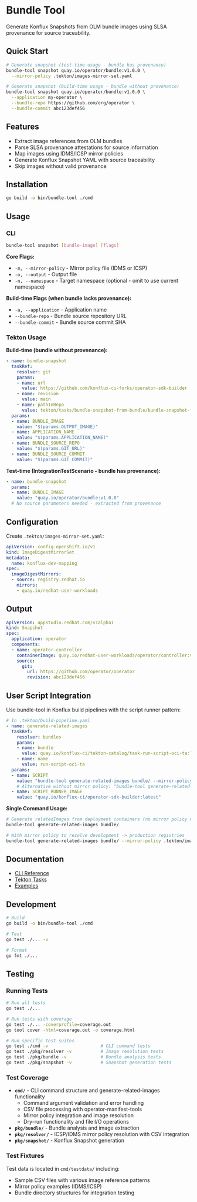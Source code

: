 # Bundle Tool

Generate Konflux Snapshots from OLM bundle images using SLSA provenance for source traceability.

## Quick Start

```bash
# Generate snapshot (test-time usage - bundle has provenance)
bundle-tool snapshot quay.io/operator/bundle:v1.0.0 \
  --mirror-policy .tekton/images-mirror-set.yaml

# Generate snapshot (build-time usage - bundle without provenance)
bundle-tool snapshot quay.io/operator/bundle:v1.0.0 \
  --application my-operator \
  --bundle-repo https://github.com/org/operator \
  --bundle-commit abc123def456
```

## Features

- Extract image references from OLM bundles
- Parse SLSA provenance attestations for source information
- Map images using IDMS/ICSP mirror policies  
- Generate Konflux Snapshot YAML with source traceability
- Skip images without valid provenance

## Installation

```bash
go build -o bin/bundle-tool ./cmd
```

## Usage

### CLI

```bash
bundle-tool snapshot [bundle-image] [flags]
```

**Core Flags:**
- `-m, --mirror-policy` - Mirror policy file (IDMS or ICSP)
- `-o, --output` - Output file
- `-n, --namespace` - Target namespace (optional - omit to use current namespace)

**Build-time Flags (when bundle lacks provenance):**
- `-a, --application` - Application name
- `--bundle-repo` - Bundle source repository URL  
- `--bundle-commit` - Bundle source commit SHA

### Tekton Usage

**Build-time (bundle without provenance):**
```yaml
- name: bundle-snapshot
  taskRef:
    resolver: git
    params:
    - name: url
      value: https://github.com/konflux-ci-forks/operator-sdk-builder
    - name: revision
      value: main
    - name: pathInRepo
      value: tekton/tasks/bundle-snapshot-from-bundle/bundle-snapshot-from-bundle.yaml
  params:
  - name: BUNDLE_IMAGE
    value: "$(params.OUTPUT_IMAGE)"
  - name: APPLICATION_NAME  
    value: "$(params.APPLICATION_NAME)"
  - name: BUNDLE_SOURCE_REPO
    value: "$(params.GIT_URL)"
  - name: BUNDLE_SOURCE_COMMIT
    value: "$(params.GIT_COMMIT)"
```

**Test-time (IntegrationTestScenario - bundle has provenance):**
```yaml
- name: bundle-snapshot
  params:
  - name: BUNDLE_IMAGE
    value: "quay.io/operator/bundle:v1.0.0"
  # No source parameters needed - extracted from provenance
```

## Configuration

Create `.tekton/images-mirror-set.yaml`:

```yaml
apiVersion: config.openshift.io/v1
kind: ImageDigestMirrorSet
metadata:
  name: konflux-dev-mapping
spec:
  imageDigestMirrors:
  - source: registry.redhat.io
    mirrors:
    - quay.io/redhat-user-workloads
```

## Output

```yaml
apiVersion: appstudio.redhat.com/v1alpha1
kind: Snapshot
spec:
  application: operator
  components:
  - name: operator-controller
    containerImage: quay.io/redhat-user-workloads/operator/controller:v1.0.0
    source:
      git:
        url: https://github.com/operator/operator
        revision: abc123def456
```

## User Script Integration

Use bundle-tool in Konflux build pipelines with the script runner pattern:

```yaml
# In .tekton/build-pipeline.yaml
- name: generate-related-images
  taskRef:
    resolver: bundles
    params:
    - name: bundle
      value: quay.io/konflux-ci/tekton-catalog/task-run-script-oci-ta:latest
    - name: name
      value: run-script-oci-ta
  params:
  - name: SCRIPT
    value: "bundle-tool generate-related-images bundle/ --mirror-policy .tekton/images-mirror-set.yaml"
    # Alternative without mirror policy: "bundle-tool generate-related-images bundle/"
  - name: SCRIPT_RUNNER_IMAGE
    value: "quay.io/konflux-ci/operator-sdk-builder:latest"
```

**Single Command Usage:**
```bash
# Generate relatedImages from deployment containers (no mirror policy needed)
bundle-tool generate-related-images bundle/

# With mirror policy to resolve development -> production registries
bundle-tool generate-related-images bundle/ --mirror-policy .tekton/images-mirror-set.yaml

```

## Documentation

- [CLI Reference](docs/cli-reference.md)
- [Tekton Tasks](../tekton/README.md)
- [Examples](examples/)

## Development

```bash
# Build
go build -o bin/bundle-tool ./cmd

# Test
go test ./... -v

# Format
go fmt ./...
```

## Testing

### Running Tests

```bash
# Run all tests
go test ./...

# Run tests with coverage
go test ./... -coverprofile=coverage.out
go tool cover -html=coverage.out -o coverage.html

# Run specific test suites
go test ./cmd -v                    # CLI command tests
go test ./pkg/resolver -v           # Image resolution tests
go test ./pkg/bundle -v             # Bundle analysis tests
go test ./pkg/snapshot -v           # Snapshot generation tests
```

### Test Coverage

- **`cmd/`** - CLI command structure and generate-related-images functionality
  - Command argument validation and error handling
  - CSV file processing with operator-manifest-tools
  - Mirror policy integration and image resolution
  - Dry-run functionality and file I/O operations
- **`pkg/bundle/`** - Bundle analysis and image extraction
- **`pkg/resolver/`** - ICSP/IDMS mirror policy resolution with CSV integration
- **`pkg/snapshot/`** - Konflux Snapshot generation

### Test Fixtures

Test data is located in `cmd/testdata/` including:
- Sample CSV files with various image reference patterns
- Mirror policy examples (IDMS/ICSP)
- Bundle directory structures for integration testing